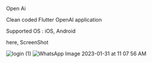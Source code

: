 Open Ai

Clean coded Flutter OpenAI application

Supported OS : iOS, Android

here, ScreenShot


![login (1)](https://user-images.githubusercontent.com/94669300/215674806-de4f529d-cde0-4518-80d0-f8afae7c21b6.jpeg)
![WhatsApp Image 2023-01-31 at 11 07 56 AM](https://user-images.githubusercontent.com/94669300/215675008-14fb47a1-33b2-4724-8b3f-e97b2096a0ff.jpeg)
